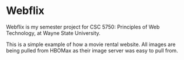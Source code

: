 # Webflix
Webflix is my semester project for CSC 5750: Principles of Web Technology, at Wayne State University.  

This is a simple example of how a movie rental website. All images are being pulled from HBOMax as their image server was easy to pull from. 




